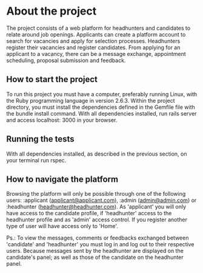 # About the project
The project consists of a web platform for headhunters and candidates to relate around job openings. Applicants can create 
a platform account to search for vacancies and apply for selection processes. Headhunters register their vacancies and 
register candidates. From applying for an applicant to a vacancy, there can be a message exchange, appointment scheduling, 
proposal submission and feedback.

## How to start the project
To run this project you must have a computer, preferably running Linux, with the Ruby programming language in version 2.6.3.
Within the project directory, you must install the dependencies defined in the Gemfile file with the bundle install command.
With all dependencies installed, run rails server and access localhost: 3000 in your browser.

## Running the tests
With all dependencies installed, as described in the previous section, on your terminal run rspec.

## How to navigate the platform
Browsing the platform will only be possible through one of the following users: :applicant (applicant@applicant.com), 
:admin (admin@admin.com) or :headhunter (headhunter@headhunter.com). As 'applicant' you will only have access to the candidate
profile, if 'headhunter' access to the headhunter profile and as 'admin' access control. If you register another type of user 
will have access only to 'Home'.

Ps.: To view the messages, comments or feedbacks exchanged between 'candidate' and 'headhunter' you must log in and log out 
to their respective users. Because messages sent by the headhunter are displayed on the candidate's panel; as well as those 
of the candidate on the headhunter panel.
